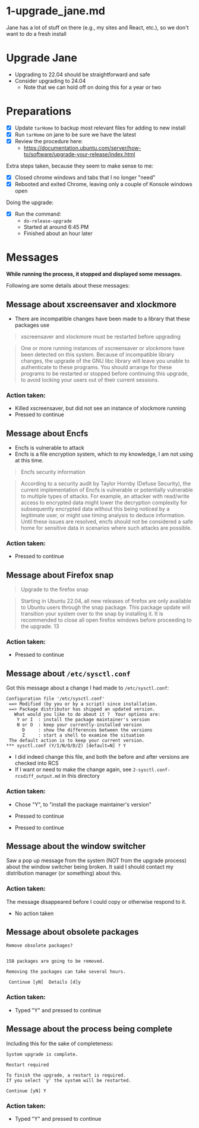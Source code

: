 
# 1-upgrade_jane.md

Jane has a lot of stuff on there (e.g., my sites and React, etc.), so we don't want to do a fresh install


# Upgrade Jane

- Upgrading to 22.04 should be straightforward and safe
- Consider upgrading to 24.04
  - Note that we can hold off on doing this for a year or two


# Preparations

- [X] Update `tarHome` to backup most relevant files for adding to new install
- [X] Run `tarHome` on jane to be sure we have the latest
- [X] Review the procedure here:
  - https://documentation.ubuntu.com/server/how-to/software/upgrade-your-release/index.html

Extra steps taken, because they seem to make sense to me:

- [X] Closed chrome windows and tabs that I no longer "need"
- [X] Rebooted and exited Chrome, leaving only a couple of Konsole windows open

Doing the upgrade:

- [X] Run the command:
  - `do-release-upgrade`
  - Started at around 6:45 PM
  - Finished about an hour later


# Messages

**While running the process, it stopped and displayed some messages.**

Following are some details about these messages:

## Message about xscreensaver and xlockmore

- There are incompatible changes have been made to a library that these packages use

> xscreensaver and xlockmore must be restarted before upgrading

> One or more running instances of xscreensaver or xlockmore have been detected on this system. Because of incompatible library changes, the upgrade of the GNU libc  library will leave you unable to authenticate to these programs. You should arrange for these programs to be restarted or stopped before continuing this upgrade, to avoid locking your users out of their current sessions.

### Action taken:

- Killed xscreensaver, but did not see an instance of xlockmore running
- Pressed <Enter> to continue

## Message about Encfs

- Encfs is vulnerable to attack
- Encfs is a file encryption system, which to my knowledge, I am not using at this time.

> Encfs security information

> According to a security audit by Taylor Hornby (Defuse Security), the current implementation of Encfs is vulnerable or potentially vulnerable to multiple types of  attacks. For example, an attacker with read/write access to encrypted data might lower the decryption complexity for subsequently encrypted data without this being  noticed by a legitimate user, or might use timing analysis to deduce information.  Until these issues are resolved, encfs should not be considered a safe home for sensitive data in scenarios where such attacks are possible.

### Action taken:

- Pressed <Enter> to continue

## Message about Firefox snap

> Upgrade to the firefox snap

> Starting in Ubuntu 22.04, all new releases of firefox are only available to Ubuntu users through the snap package.  This package update will transition your system over to the snap by installing it.  It is recommended to close all open firefox windows before proceeding to the upgrade. 13

### Action taken:

- Pressed <Enter> to continue

## Message about `/etc/sysctl.conf`

Got this message about a change I had made to `/etc/sysctl.conf`:

```
Configuration file '/etc/sysctl.conf'
 ==> Modified (by you or by a script) since installation.
 ==> Package distributor has shipped an updated version.
   What would you like to do about it ?  Your options are:
    Y or I  : install the package maintainer's version
    N or O  : keep your currently-installed version
      D     : show the differences between the versions
      Z     : start a shell to examine the situation
 The default action is to keep your current version.
*** sysctl.conf (Y/I/N/O/D/Z) [default=N] ? Y
```

- I did indeed change this file, and both the before and after versions are checked into RCS
- If I want or need to make the change again, see `2-sysctl.conf-rcsdiff_output.md` in this directory

### Action taken:

- Chose "Y", to "install the package maintainer's version"
- Pressed <Enter> to continue

- Pressed <Enter> to continue

## Message about the window switcher

Saw a pop up message from the system (NOT from the upgrade process) about the window switcher being broken.
It said I should contact my distribution manager (or something) about this.

### Action taken:

The message disappeared before I could copy or otherwise respond to it.

- No action taken

## Message about obsolete packages

```
Remove obsolete packages?


158 packages are going to be removed.

Removing the packages can take several hours.

 Continue [yN]  Details [d]y
```

### Action taken:

- Typed "Y" and pressed <Enter> to continue

## Message about the process being complete

Including this for the sake of completeness:

```
System upgrade is complete.

Restart required

To finish the upgrade, a restart is required.
If you select 'y' the system will be restarted.

Continue [yN] Y
```

### Action taken:

- Typed "Y" and pressed <Enter> to continue

